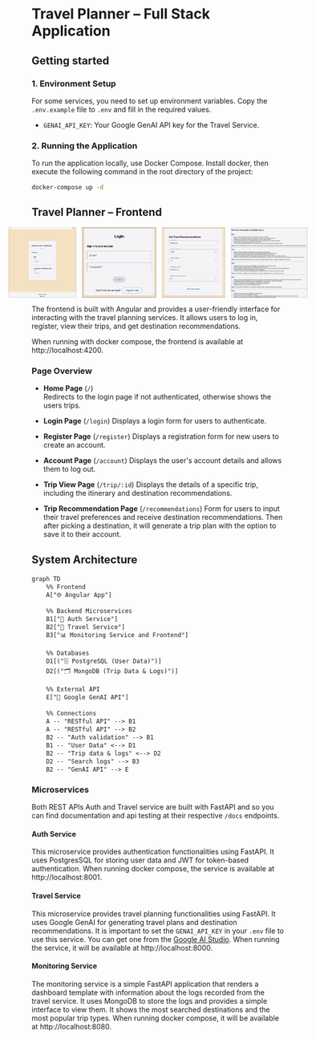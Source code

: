 # Travel Planner – Full Stack Application

## Getting started

### 1. Environment Setup

For some services, you need to set up environment variables. Copy the `.env.example` file to `.env` and fill in the required values.

- `GENAI_API_KEY`: Your Google GenAI API key for the Travel Service.

### 2. Running the Application

To run the application locally, use Docker Compose. Install docker, then execute the following command in the root directory of the project:

```bash
docker-compose up -d
```

## Travel Planner – Frontend

<div style="display: flex; gap: 12px; justify-content: center;">
  <img src="screenshots/home.png" alt="Home" width="220" height="140"/>
  <img src="screenshots/login.png" alt="Login" width="220" height="140"/>
  <img src="screenshots/form.png" alt="Form" width="220" height="140"/>
  <img src="screenshots/trip.png" alt="Trip" width="220" height="140"/>
</div>

The frontend is built with Angular and provides a user-friendly interface for interacting with the travel planning services. It allows users to log in, register, view their trips, and get destination recommendations.

When running with docker compose, the frontend is available at http://localhost:4200.

### Page Overview

- **Home Page** (`/`)  
  Redirects to the login page if not authenticated, otherwise shows the users trips.

- **Login Page** (`/login`)
  Displays a login form for users to authenticate.
- **Register Page** (`/register`)
  Displays a registration form for new users to create an account.
- **Account Page** (`/account`)
  Displays the user's account details and allows them to log out.
- **Trip View Page** (`/trip/:id`)
  Displays the details of a specific trip, including the itinerary and destination recommendations.
- **Trip Recommendation Page** (`/recommendations`)
  Form for users to input their travel preferences and receive destination recommendations. Then after picking a destination, it will generate a trip plan with the option to save it to their account.

## System Architecture

```mermaid
graph TD
    %% Frontend
    A["🌐 Angular App"]

    %% Backend Microservices
    B1["🔐 Auth Service"]
    B2["🧳 Travel Service"]
    B3["📊 Monitoring Service and Frontend"]

    %% Databases
    D1[("🗄️ PostgreSQL (User Data)")]
    D2[("🗂️ MongoDB (Trip Data & Logs)")]

    %% External API
    E["🤖 Google GenAI API"]

    %% Connections
    A -- "RESTful API" --> B1
    A -- "RESTful API" --> B2
    B2 -- "Auth validation" --> B1
    B1 -- "User Data" <--> D1
    B2 -- "Trip data & logs" <--> D2
    D2 -- "Search logs" --> B3
    B2 -- "GenAI API" --> E
```

### Microservices

Both REST APIs Auth and Travel service are built with FastAPI and so you can find documentation and api testing at their respective `/docs` endpoints.

#### Auth Service

This microservice provides authentication functionalities using FastAPI. It uses PostgresSQL for storing user data and JWT for token-based authentication.
When running docker compose, the service is available at http://localhost:8001.

#### Travel Service

This microservice provides travel planning functionalities using FastAPI. It uses Google GenAI for generating travel plans and destination recommendations. It is important to set the `GENAI_API_KEY` in your `.env` file to use this service. You can get one from the [Google AI Studio](https://aistudio.google.com/u/1/apikey).
When running the service, it will be available at http://localhost:8000.

#### Monitoring Service

The monitoring service is a simple FastAPI application that renders a dashboard template with information about the logs recorded from the travel service. It uses MongoDB to store the logs and provides a simple interface to view them. It shows the most searched destinations and the most popular trip types.
When running docker compose, it will be available at http://localhost:8080.
